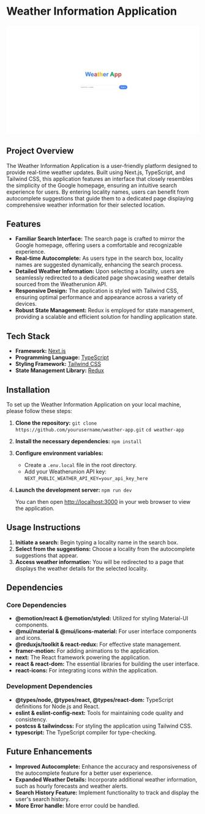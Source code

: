 # Weather Information Application

![Description](screenshot/screen1.gif)

## Project Overview

The Weather Information Application is a user-friendly platform designed to provide real-time weather updates. Built using Next.js, TypeScript, and Tailwind CSS, this application features an interface that closely resembles the simplicity of the Google homepage, ensuring an intuitive search experience for users. By entering locality names, users can benefit from autocomplete suggestions that guide them to a dedicated page displaying comprehensive weather information for their selected location.

## Features

- **Familiar Search Interface:** The search page is crafted to mirror the Google homepage, offering users a comfortable and recognizable experience.
- **Real-time Autocomplete:** As users type in the search box, locality names are suggested dynamically, enhancing the search process.
- **Detailed Weather Information:** Upon selecting a locality, users are seamlessly redirected to a dedicated page showcasing weather details sourced from the Weatherunion API.
- **Responsive Design:** The application is styled with Tailwind CSS, ensuring optimal performance and appearance across a variety of devices.
- **Robust State Management:** Redux is employed for state management, providing a scalable and efficient solution for handling application state.

## Tech Stack

- **Framework:** [Next.js](https://nextjs.org/)
- **Programming Language:** [TypeScript](https://www.typescriptlang.org/)
- **Styling Framework:** [Tailwind CSS](https://tailwindcss.com/)
- **State Management Library:** [Redux](https://redux.js.org/)

## Installation

To set up the Weather Information Application on your local machine, please follow these steps:

1. **Clone the repository:**
`git clone https://github.com/yourusername/weather-app.git`
`cd weather-app`


2. **Install the necessary dependencies:**
`npm install`


3. **Configure environment variables:**
   - Create a `.env.local` file in the root directory.
   - Add your Weatherunion API key:
`NEXT_PUBLIC_WEATHER_API_KEY=your_api_key_here`


4. **Launch the development server:**
`npm run dev`

   You can then open [http://localhost:3000](http://localhost:3000) in your web browser to view the application.

## Usage Instructions

1. **Initiate a search:** Begin typing a locality name in the search box.
2. **Select from the suggestions:** Choose a locality from the autocomplete suggestions that appear.
3. **Access weather information:** You will be redirected to a page that displays the weather details for the selected locality.

## Dependencies

### Core Dependencies
- **@emotion/react & @emotion/styled:** Utilized for styling Material-UI components.
- **@mui/material & @mui/icons-material:** For user interface components and icons.
- **@reduxjs/toolkit & react-redux:** For effective state management.
- **framer-motion:** For adding animations to the application.
- **next:** The React framework powering the application.
- **react & react-dom:** The essential libraries for building the user interface.
- **react-icons:** For integrating icons within the application.

### Development Dependencies
- **@types/node, @types/react, @types/react-dom:** TypeScript definitions for Node.js and React.
- **eslint & eslint-config-next:** Tools for maintaining code quality and consistency.
- **postcss & tailwindcss:** For styling the application using Tailwind CSS.
- **typescript:** The TypeScript compiler for type-checking.

## Future Enhancements

- **Improved Autocomplete:** Enhance the accuracy and responsiveness of the autocomplete feature for a better user experience.
- **Expanded Weather Details:** Incorporate additional weather information, such as hourly forecasts and weather alerts.
- **Search History Feature:** Implement functionality to track and display the user's search history.
- **More Error handle:** More error could be handled.
